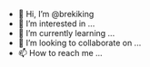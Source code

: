 - 👋 Hi, I’m @brekiking
- 👀 I’m interested in ...
- 🌱 I’m currently learning ...
- 💞️ I’m looking to collaborate on ...
- 📫 How to reach me ...

<!---
brekiking/brekiking is a ✨ special ✨ repository because its `README.md` (this file) appears on your GitHub profile.
You can click the Preview link to take a look at your changes.
--->
